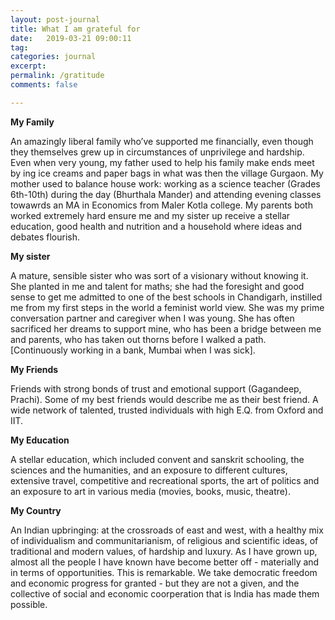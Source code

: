 ```yaml
---
layout: post-journal
title: What I am grateful for
date:   2019-03-21 09:00:11
tag: 
categories: journal
excerpt: 
permalink: /gratitude
comments: false

---
```


**My Family**

An amazingly liberal family who’ve supported me financially, even though they themselves grew up in circumstances of unprivilege and hardship. Even when very young,  my father used to help his family make ends meet by ing ice creams and paper bags in what was then the village Gurgaon. My mother used to balance house work: working as a science teacher (Grades 6th-10th) during the day (Bhurthala Mander) and attending evening classes towawrds an MA in Economics from Maler Kotla college. My parents both worked extremely hard ensure me and my sister up  receive a stellar education, good health and nutrition and a household where ideas and debates flourish. 

**My sister**

A mature, sensible sister who was sort of a visionary without knowing it. She planted in me and talent for maths; she had the foresight and good sense to get me admitted to one of the best schools in Chandigarh,  instilled me from my first steps in the world a feminist world view. She was my prime conversation partner and caregiver when I was young. She has often sacrificed her dreams to support mine, who has been a bridge between me and parents, who has taken out thorns before I walked a path. [Continuously working in a bank, Mumbai when I was sick].

**My Friends**

Friends with strong bonds of trust and emotional support (Gagandeep, Prachi). Some of my best friends would describe me as their best friend. A wide network of talented, trusted individuals with high E.Q. from Oxford and IIT. 

**My Education**

A stellar education, which included convent and sanskrit schooling, the sciences and the humanities, and an exposure to different cultures, extensive travel, competitive and recreational sports, the art of politics and an exposure to art in various media (movies, books, music, theatre).

**My Country**

An Indian upbringing: at the crossroads of east and west, with a healthy mix of individualism and communitarianism,  of religious and scientific ideas, of traditional and modern values, of hardship and luxury. As I have grown up, almost all the people I have known have become better off - materially and in terms of opportunities. This is remarkable.  We take democratic freedom and economic progress for granted - but they are not a given, and the collective of social and economic coorperation that is India has made them possible.  
